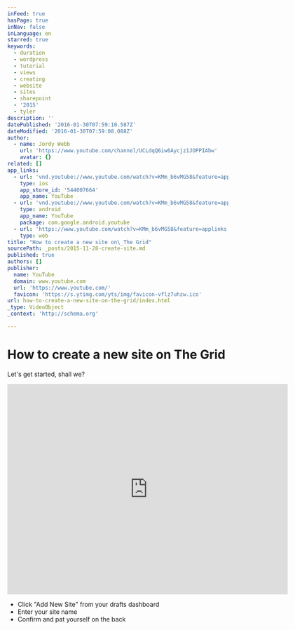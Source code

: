 ```yaml
---
inFeed: true
hasPage: true
inNav: false
inLanguage: en
starred: true
keywords:
  - duration
  - wordpress
  - tutorial
  - views
  - creating
  - website
  - sites
  - sharepoint
  - '2015'
  - tyler
description: ''
datePublished: '2016-01-30T07:59:10.587Z'
dateModified: '2016-01-30T07:59:08.088Z'
author:
  - name: Jordy Webb
    url: 'https://www.youtube.com/channel/UCLdqQ6iw6Aycjz1JOPPIAbw'
    avatar: {}
related: []
app_links:
  - url: 'vnd.youtube://www.youtube.com/watch?v=KMm_b6vMG58&feature=applinks'
    type: ios
    app_store_id: '544007664'
    app_name: YouTube
  - url: 'vnd.youtube://www.youtube.com/watch?v=KMm_b6vMG58&feature=applinks'
    type: android
    app_name: YouTube
    package: com.google.android.youtube
  - url: 'https://www.youtube.com/watch?v=KMm_b6vMG58&feature=applinks'
    type: web
title: "How to create a new site on\_The Grid"
sourcePath: _posts/2015-11-28-create-site.md
published: true
authors: []
publisher:
  name: YouTube
  domain: www.youtube.com
  url: 'https://www.youtube.com/'
  favicon: 'https://s.ytimg.com/yts/img/favicon-vflz7uhzw.ico'
url: how-to-create-a-new-site-on-the-grid/index.html
_type: VideoObject
_context: 'http://schema.org'

---
```

# How to create a new site on The Grid

Let's get started, shall we? 

<iframe src="https://cdn.embedly.com/widgets/media.html?url=https%3A%2F%2Fwww.youtube.com%2Fwatch%3Fv%3DKMm_b6vMG58%26feature%3Dyoutu.be&amp;src=https%3A%2F%2Fwww.youtube.com%2Fembed%2FKMm_b6vMG58%3Ffeature%3Doembed&amp;type=text%2Fhtml&amp;key=b7d04c9b404c499eba89ee7072e1c4f7&amp;schema=youtube" width="640" height="480" scrolling="no" frameborder="0" allowfullscreen="allowfullscreen" style=""></iframe>

* Click "Add New Site" from your drafts dashboard
* Enter your site name
* Confirm and pat yourself on the back